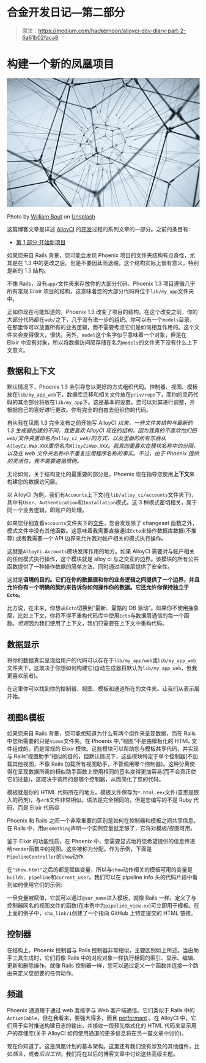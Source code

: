 # 合金开发日记—第二部分

> 原文：<https://medium.com/hackernoon/alloyci-dev-diary-part-2-6a61b02faca8>

# 构建一个新的凤凰项目

![](img/bda701d4c082c11567ccdbfe80710dd4.png)

Photo by [William Bout](https://unsplash.com/photos/RkJF2BMrLJc?utm_source=unsplash&utm_medium=referral&utm_content=creditCopyText) on [Unsplash](https://unsplash.com/?utm_source=unsplash&utm_medium=referral&utm_content=creditCopyText)

这篇博客文章是详述 [AlloyCI](https://hackernoon.com/tagged/alloyci) 的[开发](https://hackernoon.com/tagged/development)过程的系列文章的一部分。之前的条目有:

*   [第 1 部分:开始新项目](https://hackernoon.com/alloyci-dev-diary-part-1-8ae564fce9f3)

如果您来自 Rails 背景，您可能会发现 Phoenix 项目的文件夹结构有点奇怪，尤其是在 1.3 中的更改之后。但是不要因此而退缩，这个结构实际上很有意义，特别是新的 1.3 结构。

不像 Rails，没有`app/`文件夹来存放你的大部分代码。Phoenix 1.3 项目遵循几乎所有常规 Elixir 项目的结构，这意味着您的大部分代码将位于`lib/my_app`文件夹中。

正如你现在可能知道的，Phoenix 1.3 改变了项目的结构。在这个改变之前，你的大部分代码都在`web/`之下，几乎没有进一步的组织。你可以有一个`models`目录，在那里你可以放置所有的业务逻辑，而不需要考虑它们是如何相互作用的。这个文件夹会变得很大，很快。另外，`model`这个名字似乎意味着一个对象，但是在 Elixir 中没有对象，所以将数据访问层存储在名为`models`的文件夹下没有什么上下文意义。

## 数据和上下文

默认情况下，Phoenix 1.3 会引导您以更好的方式组织代码。控制器、视图、模板放在`lib/my_app_web`下，数据库迁移和相关文件放在`priv/repo`下，而你的灵药代码的其余部分将放在`lib/my_app`下。这是基本的设置，您可以对其进行调整，并根据自己的喜好进行更改。你有完全的自由去组织你的代码。

自从我在凤凰 1.3 完全发布之前开始写 AlloyCI *以来，一些文件夹结构与最新的 1.3 生成器创建的不同。我更喜欢 AlloyCI 现在的结构，因为我真的不喜欢他们把`web/`文件夹重命名为`alloy_ci_web/`的方式，以及里面的所有东西从`AlloyCi.Web.XXX`重命名为`AlloyCiWeb.XXX`。我真的更喜欢在模块名称中的分隔，以及在 web 文件夹名称中不重复应用程序名称的事实。不过，由于 Phoenix 提供的灵活性，我不需要遵循惯例。*

无论如何，关于结构变化的最重要的部分是，Phoenix 现在指导您使用**上下文**来构建您的数据访问层。

以 AlloyCI 为例，我们有`Accounts`上下文(在`lib/alloy_ci/accounts`文件夹下)，其中有`User`、`Authentication`和`Installation`模式。这 3 种模式密切相关，属于同一个业务逻辑，即账户的处理。

如果您仔细查看`accounts`文件夹下的[文件](https://github.com/AlloyCI/alloy_ci/tree/master/lib/alloy_ci/accounts)，您会发现除了 changeset 函数之外，模式文件中没有其他函数。这意味着我需要直接通过`Ecto`来操作数据库数据(不推荐),或者我需要一个 API 边界来允许我对帐户相关的模式执行操作。

这就是`AlloyCi.Accounts`模块发挥作用的地方。如果 AlloyCI 需要对与帐户相关的任何模式执行操作，这个模块就是 alloy ci 与之交互的边界。该模块的所有公共函数提供了一种操作数据的简单方法，同时通过间接层提供了安全性。

这就是**语境的目的。它们在你的数据层和你的业务逻辑之间提供了一个边界，并且允许你有一个明确的契约来告诉你如何操作你的数据。它还允许你保持独立于`Ecto`。**

比方说，在未来，你想从`Ecto`切换到“最新、最酷的 DB 驱动”。如果你不使用抽象层，比如上下文，你将不得不重构代码库中使用`Ecto`与数据层通信的每一个函数。*但是*因为我们使用了上下文，我们只需要在上下文中重构代码。

## 数据显示

将你的数据真实呈现给用户的代码可以存在于`lib/my_app/web`或`lib/my_app_web`文件夹下，这取决于你想如何构建它(自动生成器将默认为`lib/my_app_web`，但我更喜欢前者)。

在这里你可以找到你的控制器、视图、模板和通道所在的文件夹。让我们从表示层开始。

## **视图&模板**

如果您来自 Rails 背景，您可能想知道为什么有两个组件来呈现数据，而在 Rails 中您所需要的只是`views`文件夹。在 Phoenix 中,“视图”不是由模板化的 HTML 文件组成的，而是常规的 Elixir 模块。这些模块可以帮助您与模板共享代码，并实现与 Rails“视图助手”相似的目的，但默认情况下，这些模块特定于单个控制器(不加载其他视图，不像 Rails 加载所有视图助手，不管调用哪个控制器)。这种分离使得在呈现数据所需的相似助手函数上使用相同的签名变得更加容易(而不会真正使它们过载)，这取决于调用的是哪个控制器，从而简化了您的代码。

模板就是你的 HTML 代码所在的地方。模板文件保存为`*.html.eex`文件(意思是嵌入的药剂)，与`erb`文件非常相似。语法是完全相同的，但是您编写的不是 Ruby 代码，而是 Elixir 代码😄

Phoenix 和 Rails 之间一个非常重要的区别是如何在控制器和模板之间共享信息。在 Rails 中，用`@something`声明一个实例变量就足够了，它将对模板/视图可用。

鉴于 Elixir 的功能性质，在 Phoenix 中，您需要显式地将您希望提供的信息传递给`render`函数中的视图。这些被称为分配。作为示例，下面是`PipelineController`的`show`动作:

在`"show.html"`之后的都是赋值变量，所以与`show`动作相关的模板可用的变量是`builds`、`pipeline`和`current_user`。我们可以在 pipeline info 头的代码片段中看到如何使用它们的示例:

一旦变量被赋值，它就可以通过`@var_name`进入模板，就像 Rails 一样。定义了与控制器同名的视图文件的函数(在本例中为`pipeline_view.ex`)可立即用于模板。在上面的例子中，`sha_link/1`创建了一个指向 GitHub 上特定提交的 HTML 链接。

## **控制器**

在结构上，Phoenix 控制器与 Rails 控制器非常相似，主要区别如上所述。当由助手工具生成时，它们将像 Rails 中的对应对象一样执行相同的索引、显示、编辑、更新和删除操作。就像 Rails 控制器一样，您可以通过定义一个函数并连接一个路由来定义您想要的任何动作。

## **频道**

Phoenix 通道用于通过 web 套接字与 Web 客户端通信。它们类似于 Rails 中的`ActionCable`，但在我看来，要强大得多，而且 [performant](https://dockyard.com/blog/2016/08/09/phoenix-channels-vs-rails-action-cable) 。在 AlloyCI 中，它们用于实时推送构建日志的输出，并接收一段预先格式化的 HTML 代码来显示用户的存储库(关于 AlloyCI 如何使用通道的更多信息将在另一篇文章中讨论)。

现在你知道了。这是凤凰计划的基本架构。这里还有我们没有涉及的其他组件，比如*插头*，或者*后台工作*。我们将在以后的博客文章中讨论这些高级主题。